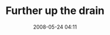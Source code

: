 ---
title: "Further up the drain"
date: 2008-05-24 04:11
location:
  - Lake Phalen
picture: "/assets/camera-roll/2008/05/2008-05-24-further-up-the-drain/recon-2-039.jpg"
thumbnail: "/assets/camera-roll/2008/05/2008-05-24-further-up-the-drain/recon-2-039-thumbnail.jpg"
tags:
  - Recon 2
  - Lake Phalen
  - drain
  - looking up
  - water
  - waterfall
  - urban exploration
  - photograph
---